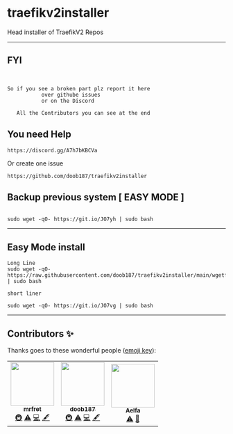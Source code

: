 # traefikv2installer
Head installer of TraefikV2 Repos

---

## FYI
```


So if you see a broken part plz report it here
           over githube issues
           or on the Discord

   All the Contributors you can see at the end 

```


## You need Help 

```
https://discord.gg/A7h7bKBCVa
```
Or create one issue 
```
https://github.com/doob187/traefikv2installer
```

## Backup previous system [ EASY MODE ]

```

sudo wget -qO- https://git.io/JO7yh | sudo bash

```

---

## Easy Mode install

```
Long Line
sudo wget -qO- https://raw.githubusercontent.com/doob187/traefikv2installer/main/wgetfile.sh | sudo bash

short liner

sudo wget -qO- https://git.io/JO7vg | sudo bash

```

---


## Contributors ✨

Thanks goes to these wonderful people ([emoji key](https://allcontributors.org/docs/en/emoji-key)):

<!-- ALL-CONTRIBUTORS-LIST:START - Do not remove or modify this section -->
<!-- prettier-ignore-start -->
<!-- markdownlint-disable -->
<table>
  <tr>
    <td align="center"><a href="https://github.com/mrfret"><img src="https://avatars.githubusercontent.com/u/72273384?v=4?s=100" width="100px;" alt=""/><br /><sub><b>mrfret</b></sub></a><br /><a href="#infra-mrfret" title="Infrastructure (Hosting, Build-Tools, etc)">🚇</a> <a href="https://github.com/doob187/traefikv2installer/commits?author=mrfret" title="Tests">⚠️</a> <a href="https://github.com/doob187/traefikv2installer/commits?author=mrfret" title="Code">💻</a> <a href="#content-mrfret" title="Content">🖋</a></td>
    <td align="center"><a href="https://github.com/doob187"><img src="https://avatars.githubusercontent.com/u/60312740?v=4?s=100" width="100px;" alt=""/><br /><sub><b>doob187</b></sub></a><br /><a href="#infra-doob187" title="Infrastructure (Hosting, Build-Tools, etc)">🚇</a> <a href="https://github.com/doob187/traefikv2installer/commits?author=doob187" title="Tests">⚠️</a> <a href="https://github.com/doob187/traefikv2installer/commits?author=doob187" title="Code">💻</a> <a href="#content-doob187" title="Content">🖋</a></td>
    <td align="center"><a href="https://github.com/aelfa"><img src="https://avatars.githubusercontent.com/u/60222501?v=4?s=100" width="100px;" alt=""/><br /><sub><b>Aelfa</b></sub></a><br /><a href="https://github.com/doob187/traefikv2installer/commits?author=aelfa" title="Tests">⚠️</a> <a href="https://github.com/doob187/traefikv2installer/issues?q=author%3Aaelfa" title="Bug reports">🐛</a></td>
  </tr>
</table>

<!-- markdownlint-restore -->
<!-- prettier-ignore-end -->

<!-- ALL-CONTRIBUTORS-LIST:END -->

